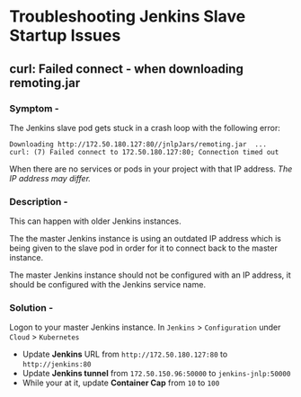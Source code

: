 # Troubleshooting Jenkins Slave Startup Issues

## curl: Failed connect - when downloading remoting.jar
### Symptom - 
The Jenkins slave pod gets stuck in a crash loop with the following error:
```
Downloading http://172.50.180.127:80//jnlpJars/remoting.jar  ...
curl: (7) Failed connect to 172.50.180.127:80; Connection timed out
```

When there are no services or pods in your project with that IP address.  *The IP address may differ.*

### Description -
This can happen with older Jenkins instances.

The the master Jenkins instance is using an outdated IP address which is being given to the slave pod in order for it to connect back to the master instance.

The master Jenkins instance should not be configured with an IP address, it should be configured with the Jenkins service name.

### Solution -
Logon to your master Jenkins instance.
In `Jenkins` > `Configuration` under `Cloud` > `Kubernetes`
- Update **Jenkins** URL from `http://172.50.180.127:80` to `http://jenkins:80`
- Update **Jenkins tunnel** from `172.50.150.96:50000` to `jenkins-jnlp:50000`
- While your at it, update **Container Cap** from `10` to `100`